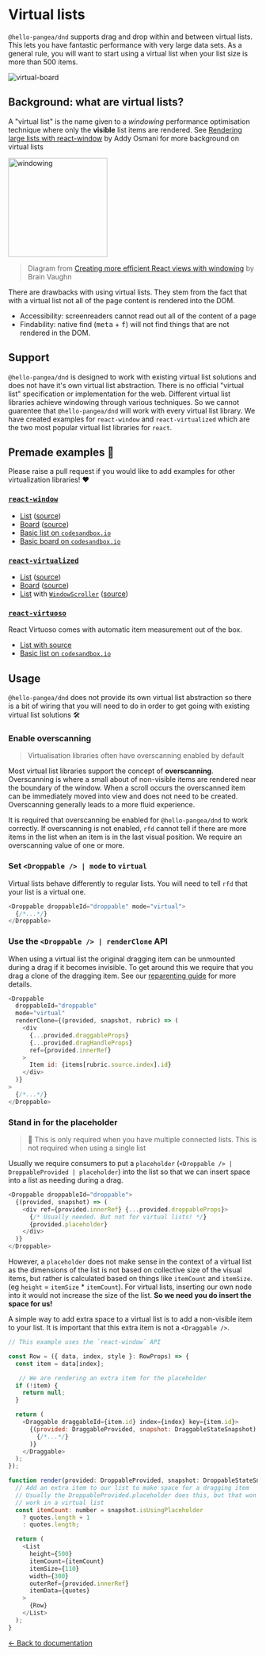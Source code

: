 # Virtual lists

`@hello-pangea/dnd` supports drag and drop within and between virtual lists. This lets you have fantastic performance with very large data sets. As a general rule, you will want to start using a virtual list when your list size is more than 500 items.

![virtual-board](https://user-images.githubusercontent.com/2182637/66453948-e0044d00-eab1-11e9-88db-3e5165dde69b.gif)

## Background: what are virtual lists?

A "virtual list" is the name given to a _windowing_ performance optimisation technique where only the **visible** list items are rendered. See [Rendering large lists with react-window](https://addyosmani.com/blog/react-window/) by Addy Osmani for more background on virtual lists

<img src="https://user-images.githubusercontent.com/2182637/65490523-a7307980-def0-11e9-9991-a7e0c2a6e30a.gif" alt="windowing" width="200px"/>

> Diagram from [Creating more efficient React views with windowing](https://bvaughn.github.io/forward-js-2017/#/0/0) by Brain Vaughn

There are drawbacks with using virtual lists. They stem from the fact that with a virtual list not all of the page content is rendered into the DOM.

- Accessibility: screenreaders cannot read out all of the content of a page
- Findability: native find (<kbd>meta</kbd> + <kbd>f</kbd>) will not find things that are not rendered in the DOM.

## Support

`@hello-pangea/dnd` is designed to work with existing virtual list solutions and does not have it's own virtual list abstraction. There is no official "virtual list" specification or implementation for the web. Different virtual list libraries achieve windowing through various techniques. So we cannot guarentee that `@hello-pangea/dnd` will work with every virtual list library. We have created examples for `react-window` and `react-virtualized` which are the two most popular virtual list libraries for `react`.

## Premade examples 🎁

Please raise a pull request if you would like to add examples for other virtualization libraries! ❤

### [`react-window`](https://github.com/bvaughn/react-window)

- [List](https://dnd.hellopangea.com/?path=/story/examples-virtual-react-window--list) ([source](/stories/src/virtual/react-window/list.jsx))
- [Board](https://dnd.hellopangea.com/?path=/story/examples-virtual-react-window--board) ([source](/stories/src/virtual/react-window/board.jsx))
- [Basic list on `codesandbox.io`](https://codesandbox.io/s/simple-virtual-list-dark-c6wqc)
- [Basic board on `codesandbox.io`](https://codesandbox.io/s/simple-virtual-list-board-vgvzt)

### [`react-virtualized`](https://github.com/bvaughn/react-virtualized)

- [List](https://dnd.hellopangea.com/?path=/story/examples-virtual-react-virtualized--list) ([source](/stories/src/virtual/react-virtualized/list.jsx))
- [Board](https://dnd.hellopangea.com/?path=/story/examples-virtual-react-virtualized--board) ([source](/stories/src/virtual/react-virtualized/board.jsx))
- [List](https://dnd.hellopangea.com/?path=/story/examples-virtual-react-virtualized--window-list) with [`WindowScroller`](https://github.com/bvaughn/react-virtualized/blob/master/docs/WindowScroller.md) ([source](/stories/src/virtual/react-virtualized/window-list.jsx))

### [`react-virtuoso`](https://github.com/petyosi/react-virtuoso)
React Virtuoso comes with automatic item measurement out of the box.
- [List with source](https://virtuoso.dev/react-beautiful-dnd/)
- [Basic list on `codesandbox.io`](https://codesandbox.io/s/react-virutoso-with-react-beautiful-dnd-e6vmq)

## Usage

`@hello-pangea/dnd` does not provide its own virtual list abstraction so there is a bit of wiring that you will need to do in order to get going with existing virtual list solutions 🛠

### Enable overscanning

> Virtualisation libraries often have overscanning enabled by default

Most virtual list libraries support the concept of **overscanning**. Overscanning is where a small about of non-visible items are rendered near the boundary of the window. When a scroll occurs the overscanned item can be immediately moved into view and does not need to be created. Overscanning generally leads to a more fluid experience.

It is required that overscanning be enabled for `@hello-pangea/dnd` to work correctly. If overscanning is not enabled, `rfd` cannot tell if there are more items in the list when an item is in the last visual position. We require an overscanning value of one or more.

### Set `<Droppable /> | mode` to `virtual`

Virtual lists behave differently to regular lists. You will need to tell `rfd` that your list is a virtual one.

```js
<Droppable droppableId="droppable" mode="virtual">
  {/*...*/}
</Droppable>
```

### Use the `<Droppable /> | renderClone` API

When using a virtual list the original dragging item can be unmounted during a drag if it becomes invisible. To get around this we require that you drag a clone of the dragging item. See our [reparenting guide](/docs/guides/reparenting.md) for more details.

```js
<Droppable
  droppableId="droppable"
  mode="virtual"
  renderClone={(provided, snapshot, rubric) => (
    <div
      {...provided.draggableProps}
      {...provided.dragHandleProps}
      ref={provided.innerRef}
    >
      Item id: {items[rubric.source.index].id}
    </div>
  )}
>
  {/*...*/}
</Droppable>
```

### Stand in for the placeholder

> 👋 This is only required when you have multiple connected lists. This is not required when using a single list

Usually we require consumers to put a `placeholder` (`<Droppable /> | DroppableProvided | placeholder`) into the list so that we can insert space into a list as needing during a drag.

```js
<Droppable droppableId="droppable">
  {(provided, snapshot) => (
    <div ref={provided.innerRef} {...provided.droppableProps}>
      {/* Usually needed. But not for virtual lists! */}
      {provided.placeholder}
    </div>
  )}
</Droppable>
```

However, a `placeholder` does not make sense in the context of a virtual list as the dimensions of the list is not based on collective size of the visual items, but rather is calculated based on things like `itemCount` and `itemSize`. (eg `height` = `itemSize` \* `itemCount`). For virtual lists, inserting our own node into it would not increase the size of the list. **So we need you do insert the space for us!**

A simple way to add extra space to a virtual list is to add a non-visible item to your list. It is important that this extra item is not a `<Draggable />`.

```js
// This example uses the `react-window` API

const Row = ({ data, index, style }: RowProps) => {
  const item = data[index];

   // We are rendering an extra item for the placeholder
  if (!item) {
    return null;
  }

  return (
    <Draggable draggableId={item.id} index={index} key={item.id}>
      {(provided: DraggableProvided, snapshot: DraggableStateSnapshot) => (
        {/*...*/}
      )}
    </Draggable>
  );
});

function render(provided: DroppableProvided, snapshot: DroppableStateSnapshot) {
  // Add an extra item to our list to make space for a dragging item
  // Usually the DroppableProvided.placeholder does this, but that won't
  // work in a virtual list
  const itemCount: number = snapshot.isUsingPlaceholder
    ? quotes.length + 1
    : quotes.length;

  return (
    <List
      height={500}
      itemCount={itemCount}
      itemSize={110}
      width={300}
      outerRef={provided.innerRef}
      itemData={quotes}
    >
      {Row}
    </List>
  );
}
```

[← Back to documentation](/README.md#documentation-)
